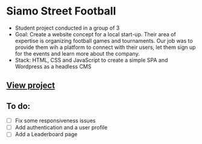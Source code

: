 # Siamo Street Football
- Student project conducted in a group of 3
- Goal: Create a website concept for a local start-up. Their area of expertise is organizing football games and tournaments.
Our job was to provide them wih a platform to connect with their users, let them sign up for the events and learn more about the company.
- Stack: HTML, CSS and JavaScript to create a simple SPA and Wordpress as a headless CMS

## [View project](https://kattata.github.io/siamo/)
## To do:
- [ ] Fix some responsiveness issues
- [ ] Add authentication and a user profile
- [ ] Add a Leaderboard page 
